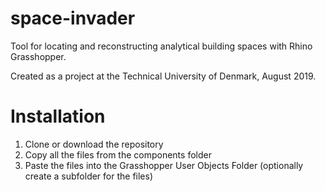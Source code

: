 # space-invader
Tool for locating and reconstructing analytical building spaces with Rhino Grasshopper.

Created as a project at the Technical University of Denmark, August 2019.

# Installation
1. Clone or download the repository
2. Copy all the files from the components folder
3. Paste the files into the Grasshopper User Objects Folder (optionally create a subfolder for the files) 